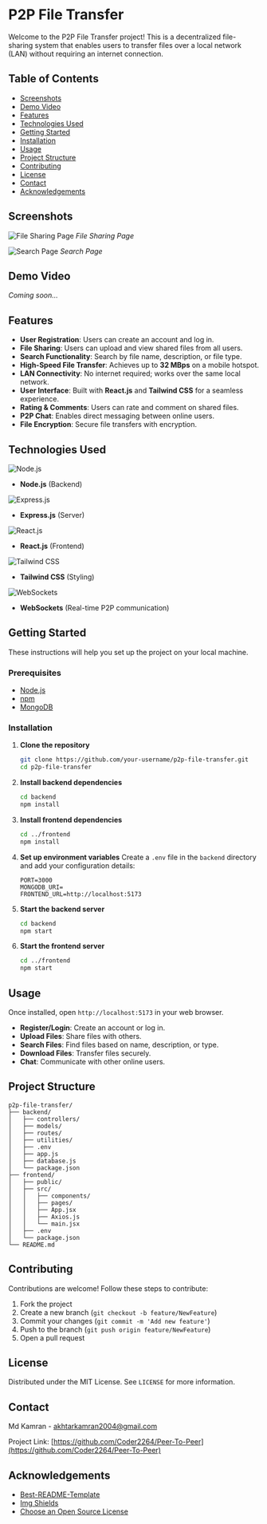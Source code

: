 # P2P File Transfer

Welcome to the P2P File Transfer project! This is a decentralized file-sharing system that enables users to transfer files over a local network (LAN) without requiring an internet connection.

## Table of Contents
- [Screenshots](#screenshots)
- [Demo Video](#demo-video)
- [Features](#features)
- [Technologies Used](#technologies-used)
- [Getting Started](#getting-started)
- [Installation](#installation)
- [Usage](#usage)
- [Project Structure](#project-structure)
- [Contributing](#contributing)
- [License](#license)
- [Contact](#contact)
- [Acknowledgements](#acknowledgements)

## Screenshots

![File Sharing Page](https://res.cloudinary.com/da7nnqjzz/image/upload/v1741167734/Screenshot_28_jm137r.png)
*File Sharing Page*

![Search Page](https://res.cloudinary.com/da7nnqjzz/image/upload/v1741167726/Screenshot_21_u6ueoi.png)
*Search Page*

## Demo Video

*Coming soon...*

## Features
- **User Registration**: Users can create an account and log in.
- **File Sharing**: Users can upload and view shared files from all users.
- **Search Functionality**: Search by file name, description, or file type.
- **High-Speed File Transfer**: Achieves up to **32 MBps** on a mobile hotspot.
- **LAN Connectivity**: No internet required; works over the same local network.
- **User Interface**: Built with **React.js** and **Tailwind CSS** for a seamless experience.
- **Rating & Comments**: Users can rate and comment on shared files.
- **P2P Chat**: Enables direct messaging between online users.
- **File Encryption**: Secure file transfers with encryption.

## Technologies Used

![Node.js](https://nodejs.org/static/images/logo.svg)
- **Node.js** (Backend)

![Express.js](https://expressjs.com/images/express-facebook-share.png)
- **Express.js** (Server)

![React.js](https://upload.wikimedia.org/wikipedia/commons/thumb/a/a7/React-icon.svg/1200px-React-icon.svg.png)
- **React.js** (Frontend)

![Tailwind CSS](https://upload.wikimedia.org/wikipedia/commons/d/d5/Tailwind_CSS_Logo.svg)
- **Tailwind CSS** (Styling)

![WebSockets](https://upload.wikimedia.org/wikipedia/commons/8/86/WebSocket_logo.svg)
- **WebSockets** (Real-time P2P communication)

## Getting Started

These instructions will help you set up the project on your local machine.

### Prerequisites
- [Node.js](https://nodejs.org/en/)
- [npm](https://www.npmjs.com/)
- [MongoDB](https://www.mongodb.com/)

### Installation

1. **Clone the repository**
    ```bash
    git clone https://github.com/your-username/p2p-file-transfer.git
    cd p2p-file-transfer
    ```
2. **Install backend dependencies**
    ```bash
    cd backend
    npm install
    ```
3. **Install frontend dependencies**
    ```bash
    cd ../frontend
    npm install
    ```
4. **Set up environment variables**
    Create a `.env` file in the `backend` directory and add your configuration details:
    ```env
    PORT=3000
    MONGODB_URI=
    FRONTEND_URL=http://localhost:5173
    ```
5. **Start the backend server**
    ```bash
    cd backend
    npm start
    ```
6. **Start the frontend server**
    ```bash
    cd ../frontend
    npm start
    ```

## Usage
Once installed, open `http://localhost:5173` in your web browser.

- **Register/Login**: Create an account or log in.
- **Upload Files**: Share files with others.
- **Search Files**: Find files based on name, description, or type.
- **Download Files**: Transfer files securely.
- **Chat**: Communicate with other online users.

## Project Structure

```plaintext
p2p-file-transfer/
├── backend/
│   ├── controllers/
│   ├── models/
│   ├── routes/
│   ├── utilities/
│   ├── .env
│   ├── app.js
│   ├── database.js
│   └── package.json
├── frontend/
│   ├── public/
│   ├── src/
│   │   ├── components/
│   │   ├── pages/
│   │   ├── App.jsx
│   │   ├── Axios.js
│   │   └── main.jsx
│   ├── .env
│   └── package.json
└── README.md
```

## Contributing

Contributions are welcome! Follow these steps to contribute:
1. Fork the project
2. Create a new branch (`git checkout -b feature/NewFeature`)
3. Commit your changes (`git commit -m 'Add new feature'`)
4. Push to the branch (`git push origin feature/NewFeature`)
5. Open a pull request

## License

Distributed under the MIT License. See `LICENSE` for more information.

## Contact

Md Kamran - akhtarkamran2004@gmail.com

Project Link: [https://github.com/Coder2264/Peer-To-Peer](https://github.com/Coder2264/Peer-To-Peer)

## Acknowledgements

- [Best-README-Template](https://github.com/othneildrew/Best-README-Template)
- [Img Shields](https://shields.io)
- [Choose an Open Source License](https://choosealicense.com)
